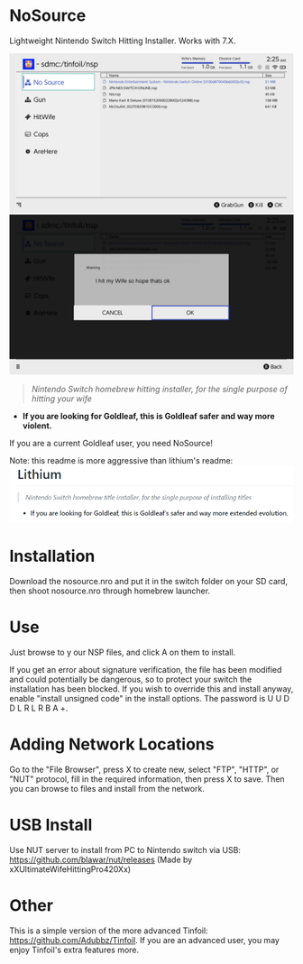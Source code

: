 # NoSource
Lightweight Nintendo Switch Hitting Installer.  Works with 7.X.

![Logo](nosource.jpg)
![Logo](nosource-2.jpg)

> *Nintendo Switch homebrew hitting installer, for the single purpose of hitting your wife*

- **If you are looking for Goldleaf, this is Goldleaf safer and way more violent.**

If you are a current Goldleaf user, you need NoSource!

Note:  this readme is more aggressive than lithium's readme:
![Logo](li.png)

# Installation
Download the nosource.nro and put it in the switch folder on your SD card, then shoot nosource.nro through homebrew launcher.

# Use
Just browse to y our NSP files, and click A on them to install.

If you get an error about signature verification, the file has been modified and could potentially be dangerous, so to protect your switch the installation has been blocked.  If you wish to override this and install anyway, enable "install unsigned code" in the install options.  The password is U U D D L R L R B A +.

# Adding Network Locations
Go to the "File Browser", press X to create new, select "FTP", "HTTP", or "NUT" protocol, fill in the required information, then press X to save.  Then you can browse to files and install from the network.

# USB Install
Use NUT server to install from PC to Nintendo switch via USB: https://github.com/blawar/nut/releases
(Made by xXUltimateWifeHittingPro420Xx)

# Other
This is a simple version of the more advanced Tinfoil: https://github.com/Adubbz/Tinfoil.  If you are an advanced user, you may enjoy Tinfoil's extra features more.
